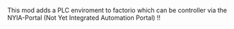 This mod adds a PLC enviroment to factorio which can be controller via the NYIA-Portal (Not Yet Integrated Automation Portal) !!